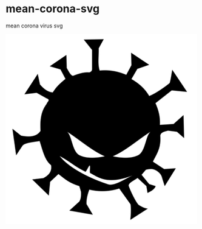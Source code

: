 # mean-corona-svg
mean corona virus svg

<img src="https://github.com/hikeislife/mean-corona-svg/blob/master/korona.svg">
